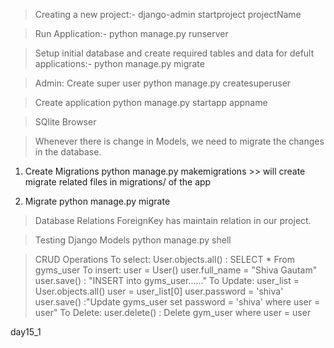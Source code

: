 > Creating a new project:-
    django-admin startproject projectName

> Run Application:-
    python manage.py runserver

> Setup initial database and create required tables and data for   defult applications:-
    python manage.py migrate

> Admin: Create super user
    python manage.py createsuperuser

> Create application
    python manage.py startapp appname

> SQlite Browser

>Whenever there is change in Models, we need to migrate the changes in the database.
1. Create Migrations
	python manage.py makemigrations >> will create migrate related files in migrations/ of the app

2. Migrate
	python manage.py migrate


> Database Relations
	ForeignKey has maintain relation in our project.

> Testing Django Models
	python manage.py shell

> CRUD Operations
	To select:
		User.objects.all() : SELECT * From gyms_user
	To insert:
		user = User()
		user.full_name = "Shiva Gautam"
		user.save() : "INSERT into gyms_user......"
	To Update:
		user_list = User.objects.all()
		user = user_list[0]
		user.password = 'shiva'
		user.save() :"Update gyms_user set password = 'shiva' where user = user"
	To Delete:
		user.delete() : Delete gym_user where user = user

day15_1
